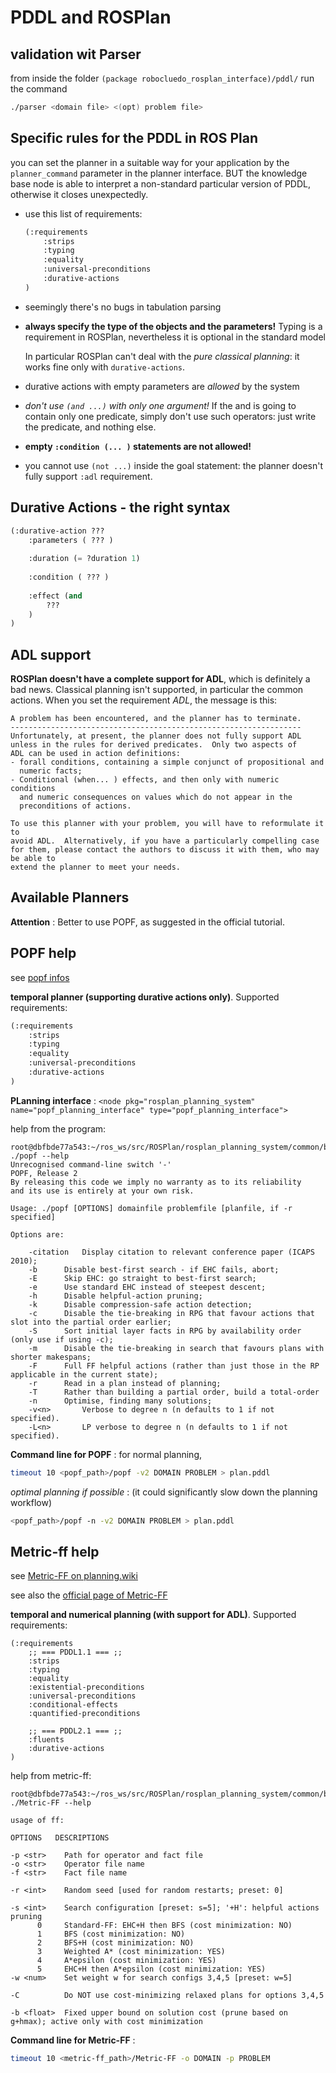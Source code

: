 # PDDL and ROSPlan

## validation wit Parser

from inside the folder `(package robocluedo_rosplan_interface)/pddl/` run the command

```bash
./parser <domain file> <(opt) problem file>
```

## Specific rules for the PDDL in ROS Plan

you can set the planner in a suitable way for your application by the `planner_command` parameter in the planner interface. BUT the knowledge base node is able to interpret a non-standard particular version of PDDL, otherwise it closes unexpectedly. 

- use this list of requirements:

	```lisp
	(:requirements 
		:strips 
		:typing 
		:equality 
		:universal-preconditions 
		:durative-actions
	)
	```

- seemingly there's no bugs in tabulation parsing

- **always specify the type of the objects and the parameters!** Typing is a requirement in ROSPlan, nevertheless it is optional in the standard model 
	
	In particular ROSPlan can't deal with the *pure classical planning*: it works fine only with `durative-actions`. 
	
- durative actions with empty parameters are *allowed* by the system

- *don't use `(and ...)` with only one argument!* If the and is going to contain only one predicate, simply don't use such operators: just write the predicate, and nothing else. 

- **empty `:condition (... )` statements are not allowed!**

- you cannot use `(not ...)` inside the goal statement: the planner doesn't fully support `:adl` requirement. 

## Durative Actions - the right syntax

```lisp
(:durative-action ???
	:parameters ( ??? )
	
	:duration (= ?duration 1)
	
	:condition ( ??? )
	
	:effect (and
		???
	)
)
```

## ADL support

**ROSPlan doesn't have a complete support for ADL**, which is definitely a bad news. Classical planning isn't supported, in particular the common actions. When you set the requirement *ADL*, the message is this:

```
A problem has been encountered, and the planner has to terminate.
-----------------------------------------------------------------
Unfortunately, at present, the planner does not fully support ADL
unless in the rules for derived predicates.  Only two aspects of
ADL can be used in action definitions:
- forall conditions, containing a simple conjunct of propositional and
  numeric facts;
- Conditional (when... ) effects, and then only with numeric conditions
  and numeric consequences on values which do not appear in the
  preconditions of actions.

To use this planner with your problem, you will have to reformulate it to
avoid ADL.  Alternatively, if you have a particularly compelling case
for them, please contact the authors to discuss it with them, who may be able to
extend the planner to meet your needs.
```

## Available Planners

**Attention** : Better to use POPF, as suggested in the official tutorial. 

## POPF help

see [popf infos](https://planning.wiki/ref/planners/popf)

**temporal planner (supporting durative actions only)**. Supported requirements:

```lisp
(:requirements 
	:strips 
	:typing 
	:equality 
	:universal-preconditions 
	:durative-actions
)
```

**PLanning interface** : `<node pkg="rosplan_planning_system" name="popf_planning_interface" type="popf_planning_interface">`

help from the program:

```
root@dbfbde77a543:~/ros_ws/src/ROSPlan/rosplan_planning_system/common/bin# ./popf --help
Unrecognised command-line switch '-'
POPF, Release 2
By releasing this code we imply no warranty as to its reliability
and its use is entirely at your own risk.

Usage: ./popf [OPTIONS] domainfile problemfile [planfile, if -r specified]

Options are: 

	-citation	Display citation to relevant conference paper (ICAPS 2010);
	-b		Disable best-first search - if EHC fails, abort;
	-E		Skip EHC: go straight to best-first search;
	-e		Use standard EHC instead of steepest descent;
	-h		Disable helpful-action pruning;
	-k		Disable compression-safe action detection;
	-c		Disable the tie-breaking in RPG that favour actions that slot into the partial order earlier;
	-S		Sort initial layer facts in RPG by availability order (only use if using -c);
	-m		Disable the tie-breaking in search that favours plans with shorter makespans;
	-F		Full FF helpful actions (rather than just those in the RP applicable in the current state);
	-r		Read in a plan instead of planning;
	-T		Rather than building a partial order, build a total-order
	-n		Optimise, finding many solutions;
	-v<n>		Verbose to degree n (n defaults to 1 if not specified).
	-L<n>		LP verbose to degree n (n defaults to 1 if not specified).
```

**Command line for POPF** : for normal planning,

```bash
timeout 10 <popf_path>/popf -v2 DOMAIN PROBLEM > plan.pddl
```

*optimal planning if possible* : (it could significantly slow down the planning workflow)

```bash
<popf_path>/popf -n -v2 DOMAIN PROBLEM > plan.pddl
```

## Metric-ff help

see [Metric-FF on planning.wiki](https://planning.wiki/ref/planners/metricff)

see also the [official page of Metric-FF](https://fai.cs.uni-saarland.de/hoffmann/metric-ff.html)

**temporal and numerical planning (with support for ADL)**. Supported requirements:

```
(:requirements 
	;; === PDDL1.1 === ;;
	:strips 
	:typing 
	:equality 
	:existential-preconditions
	:universal-preconditions 
	:conditional-effects
	:quantified-preconditions
	
	;; === PDDL2.1 === ;;
	:fluents
	:durative-actions
)
```

help from metric-ff:

```
root@dbfbde77a543:~/ros_ws/src/ROSPlan/rosplan_planning_system/common/bin# ./Metric-FF --help

usage of ff:

OPTIONS   DESCRIPTIONS

-p <str>    Path for operator and fact file
-o <str>    Operator file name
-f <str>    Fact file name

-r <int>    Random seed [used for random restarts; preset: 0]

-s <int>    Search configuration [preset: s=5]; '+H': helpful actions pruning
      0     Standard-FF: EHC+H then BFS (cost minimization: NO)
      1     BFS (cost minimization: NO)
      2     BFS+H (cost minimization: NO)
      3     Weighted A* (cost minimization: YES)
      4     A*epsilon (cost minimization: YES)
      5     EHC+H then A*epsilon (cost minimization: YES)
-w <num>    Set weight w for search configs 3,4,5 [preset: w=5]

-C          Do NOT use cost-minimizing relaxed plans for options 3,4,5

-b <float>  Fixed upper bound on solution cost (prune based on g+hmax); active only with cost minimization

```

**Command line for Metric-FF** : 

```bash
timeout 10 <metric-ff_path>/Metric-FF -o DOMAIN -p PROBLEM 
```

